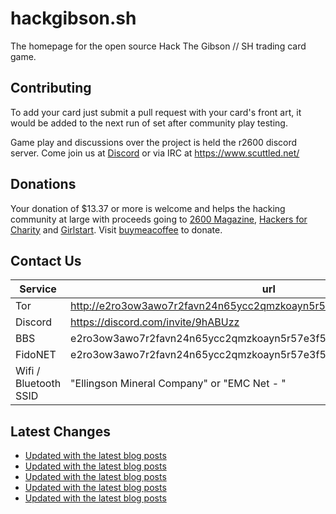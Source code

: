# hackgibson.sh
The homepage for the open source Hack The Gibson // SH trading card game.


## Contributing

To add your card just submit a pull request with your card's front art, it would be added to the next run of set after community play testing.

Game play and discussions over the project is held the r2600 discord server. Come join us at [Discord](https://discord.com/invite/9hABUzz) or via IRC at https://www.scuttled.net/


## Donations

Your donation of $13.37 or more is welcome and helps the hacking community at large with proceeds going to [2600 Magazine](https://2600.com/), [Hackers for Charity](https://hackersforcharity.org) and [Girlstart](https://girlstart.org).  Visit [buymeacoffee](https://www.buymeacoffee.com/hackgibson.sh) to donate.


## Contact Us

Service | url
-|-
Tor | http://e2ro3ow3awo7r2favn24n65ycc2qmzkoayn5r57e3f56nvjwdcgg32ad.onion
Discord | https://discord.com/invite/9hABUzz
BBS | e2ro3ow3awo7r2favn24n65ycc2qmzkoayn5r57e3f56nvjwdcgg32ad.onion:23
FidoNET | e2ro3ow3awo7r2favn24n65ycc2qmzkoayn5r57e3f56nvjwdcgg32ad.onion:24554
Wifi / Bluetooth SSID | "Ellingson Mineral Company" or "EMC Net - <fidonet address>"

## Latest Changes
<!-- BLOG-POST-LIST:START -->
- [Updated with the latest blog posts](https://github.com/DFW2600/hackgibson.sh/commit/159fcaacf866440f231e598c9295e8f8e3d5fe7a)
- [Updated with the latest blog posts](https://github.com/DFW2600/hackgibson.sh/commit/6f665120a6605d4c06c217e1e26f4b0f97da41df)
- [Updated with the latest blog posts](https://github.com/DFW2600/hackgibson.sh/commit/75514d73e983b8d0b9692dc5ba9498801f6bfe75)
- [Updated with the latest blog posts](https://github.com/DFW2600/hackgibson.sh/commit/b6f482e79671bb65ead66528cbd069f613b5be3b)
- [Updated with the latest blog posts](https://github.com/DFW2600/hackgibson.sh/commit/a9e1d6389b6389f229a2e1af8ed71ce309489a0b)
<!-- BLOG-POST-LIST:END -->
